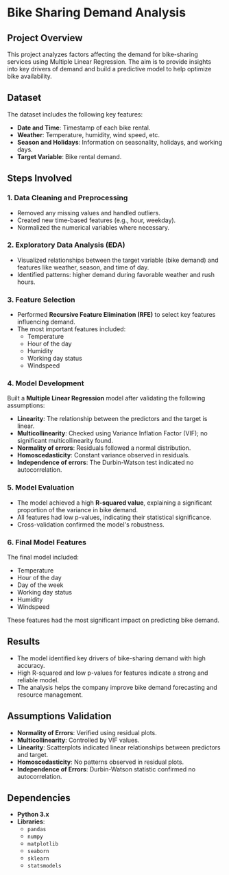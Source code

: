 # Bike Sharing Demand Analysis

## Project Overview
This project analyzes factors affecting the demand for bike-sharing services using Multiple Linear Regression. The aim is to provide insights into key drivers of demand and build a predictive model to help optimize bike availability.

## Dataset
The dataset includes the following key features:
- **Date and Time**: Timestamp of each bike rental.
- **Weather**: Temperature, humidity, wind speed, etc.
- **Season and Holidays**: Information on seasonality, holidays, and working days.
- **Target Variable**: Bike rental demand.

## Steps Involved

### 1. Data Cleaning and Preprocessing
- Removed any missing values and handled outliers.
- Created new time-based features (e.g., hour, weekday).
- Normalized the numerical variables where necessary.

### 2. Exploratory Data Analysis (EDA)
- Visualized relationships between the target variable (bike demand) and features like weather, season, and time of day.
- Identified patterns: higher demand during favorable weather and rush hours.
  
### 3. Feature Selection
- Performed **Recursive Feature Elimination (RFE)** to select key features influencing demand.
- The most important features included: 
  - Temperature
  - Hour of the day
  - Humidity
  - Working day status
  - Windspeed
  
### 4. Model Development
Built a **Multiple Linear Regression** model after validating the following assumptions:
- **Linearity**: The relationship between the predictors and the target is linear.
- **Multicollinearity**: Checked using Variance Inflation Factor (VIF); no significant multicollinearity found.
- **Normality of errors**: Residuals followed a normal distribution.
- **Homoscedasticity**: Constant variance observed in residuals.
- **Independence of errors**: The Durbin-Watson test indicated no autocorrelation.

### 5. Model Evaluation
- The model achieved a high **R-squared value**, explaining a significant proportion of the variance in bike demand.
- All features had low p-values, indicating their statistical significance.
- Cross-validation confirmed the model's robustness.

### 6. Final Model Features
The final model included:
- Temperature
- Hour of the day
- Day of the week
- Working day status
- Humidity
- Windspeed

These features had the most significant impact on predicting bike demand.

## Results
- The model identified key drivers of bike-sharing demand with high accuracy.
- High R-squared and low p-values for features indicate a strong and reliable model.
- The analysis helps the company improve bike demand forecasting and resource management.

## Assumptions Validation
- **Normality of Errors**: Verified using residual plots.
- **Multicollinearity**: Controlled by VIF values.
- **Linearity**: Scatterplots indicated linear relationships between predictors and target.
- **Homoscedasticity**: No patterns observed in residual plots.
- **Independence of Errors**: Durbin-Watson statistic confirmed no autocorrelation.

## Dependencies
- **Python 3.x**
- **Libraries**: 
  - `pandas`
  - `numpy`
  - `matplotlib`
  - `seaborn`
  - `sklearn`
  - `statsmodels`

